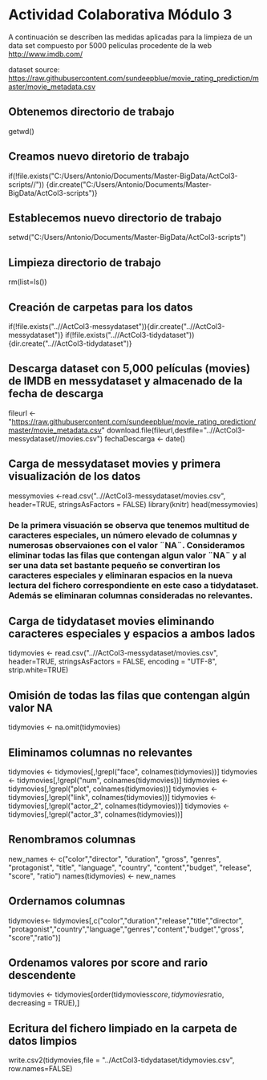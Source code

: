 # Actividad Colaborativa Módulo 3

A continuación se describen las medidas aplicadas para la limpieza de un data set compuesto por 5000 películas procedente de la web http://www.imdb.com/

dataset source: https://raw.githubusercontent.com/sundeepblue/movie_rating_prediction/master/movie_metadata.csv

## Obtenemos directorio de trabajo
getwd()

## Creamos nuevo diretorio de trabajo
if(!file.exists("C:/Users/Antonio/Documents/Master-BigData/ActCol3-scripts//"))
{dir.create("C:/Users/Antonio/Documents/Master-BigData/ActCol3-scripts")}

## Establecemos nuevo directorio de trabajo
setwd("C:/Users/Antonio/Documents/Master-BigData/ActCol3-scripts")

## Limpieza directorio de trabajo
rm(list=ls())

## Creación de carpetas para los datos
if(!file.exists("..//ActCol3-messydataset")){dir.create("..//ActCol3-messydataset")}
if(!file.exists("..//ActCol3-tidydataset")){dir.create("..//ActCol3-tidydataset")}

## Descarga dataset con 5,000 películas (movies) de IMDB en messydataset y almacenado de la fecha de descarga
fileurl <-"https://raw.githubusercontent.com/sundeepblue/movie_rating_prediction/master/movie_metadata.csv"
download.file(fileurl,destfile="..//ActCol3-messydataset//movies.csv")
fechaDescarga <- date()

## Carga de messydataset movies y primera visualización de los datos
messymovies <-read.csv("..//ActCol3-messydataset/movies.csv", header=TRUE, stringsAsFactors = FALSE)
library(knitr)
head(messymovies)

### De la primera visuación se observa que tenemos multitud de caracteres especiales, un número elevado de columnas y numerosas observaiones con el valor ¨NA¨. Consideramos eliminar todas las filas que contengan algun valor ¨NA¨ y al ser una data set bastante pequeño se convertiran los caracteres especiales y eliminaran espacios en la nueva lectura del fichero correspondiente en este caso a tidydataset. Además se eliminaran columnas consideradas no relevantes.

## Carga de tidydataset movies eliminando caracteres especiales y espacios a ambos lados
tidymovies <- read.csv("..//ActCol3-messydataset/movies.csv", header=TRUE, 
                       stringsAsFactors = FALSE, encoding = "UTF-8", strip.white=TRUE)

## Omisión de todas las filas que contengan algún valor NA
tidymovies <- na.omit(tidymovies)

## Eliminamos columnas no relevantes 
tidymovies <- tidymovies[,!grepl("face", colnames(tidymovies))]
tidymovies <- tidymovies[,!grepl("num", colnames(tidymovies))]
tidymovies <- tidymovies[,!grepl("plot", colnames(tidymovies))]
tidymovies <- tidymovies[,!grepl("link", colnames(tidymovies))]
tidymovies <- tidymovies[,!grepl("actor_2", colnames(tidymovies))]
tidymovies <- tidymovies[,!grepl("actor_3", colnames(tidymovies))]

## Renombramos columnas
new_names <- c("color","director", "duration", "gross", "genres", "protagonist",
               "title", "language", "country", "content","budget", "release", "score", "ratio")
names(tidymovies) <- new_names

## Ordernamos columnas
tidymovies<- tidymovies[,c("color","duration","release","title","director",
                           "protagonist","country","language","genres","content","budget","gross",
                           "score","ratio")]

## Ordenamos valores por score and rario descendente
tidymovies <- tidymovies[order(tidymovies$score,tidymovies$ratio, decreasing = TRUE),]

## Ecritura del fichero limpiado en la carpeta de datos limpios
write.csv2(tidymovies,file = "../ActCol3-tidydataset/tidymovies.csv", row.names=FALSE)
